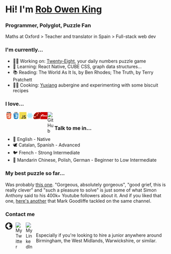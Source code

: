 # Hi! I'm [Rob Owen King](http://www.robowenking.com/)

### Programmer, Polyglot, Puzzle Fan

Maths at Oxford > Teacher and translator in Spain > Full-stack web dev

### I'm currently...

- 👨‍💻 Working on: [Twenty-Eight](http://twenty-eight.robowenking.com/), your daily numbers puzzle game
- 🌱 Learning: React Native, CUBE CSS, graph data structures...
- 📚 Reading: The World As It Is, by Ben Rhodes; The Truth, by Terry Pratchett
- 👨‍🍳 Cooking: [Yuxiang](https://en.wikipedia.org/wiki/Yuxiang) aubergine and experimenting with some biscuit recipes

### I love...

<img align="left" alt="HTML5" width="22px" src="https://raw.githubusercontent.com/github/explore/80688e429a7d4ef2fca1e82350fe8e3517d3494d/topics/html/html.png" />
<img align="left" alt="CSS3" width="22px" src="https://raw.githubusercontent.com/github/explore/80688e429a7d4ef2fca1e82350fe8e3517d3494d/topics/css/css.png" />
<img align="left" alt="JavaScript" width="22px" src="https://raw.githubusercontent.com/github/explore/80688e429a7d4ef2fca1e82350fe8e3517d3494d/topics/javascript/javascript.png" />
<img align="left" alt="React" width="22px" src="https://raw.githubusercontent.com/github/explore/80688e429a7d4ef2fca1e82350fe8e3517d3494d/topics/react/react.png" />
<img align="left" alt="Ruby" width="22px" src="https://raw.githubusercontent.com/github/explore/80688e429a7d4ef2fca1e82350fe8e3517d3494d/topics/ruby/ruby.png" />
<img align="left" alt="Ruby on Rails" width="22px" src="https://raw.githubusercontent.com/github/explore/80688e429a7d4ef2fca1e82350fe8e3517d3494d/topics/rails/rails.png" />
<img align="left" alt="GitHub" width="22px" src="https://cdn.jsdelivr.net/npm/simple-icons@v6/icons/github.svg" />
<br />

### Talk to me in...

- 🦅 English - Native
- 🕊️ Catalan, Spanish - Advanced
- 🐦 French - Strong Intermediate
- 🐤 Mandarin Chinese, Polish, German - Beginner to Low Intermediate

### My best puzzle so far...

Was probably [this one](https://youtu.be/_0YUlMPmD0w?t=135). "Gorgeous, absolutely gorgeous", "good grief, this is really clever" and "such a pleasure to solve" is just some of what Simon Anthony said to his 400k+ Youtube followers about it. And if you liked that one, [here's another](https://youtu.be/wqA1M-fCe3s?t=120) that Mark Goodliffe tackled on the same channel.

### Contact me

[<img align="left" alt="My website" width="22px" src="https://raw.githubusercontent.com/iconic/open-iconic/master/svg/globe.svg" style="padding-right: 10px;" />][website]
[<img align="left" alt="My Twitter" width="22px" src="https://cdn.jsdelivr.net/npm/simple-icons@v3/icons/twitter.svg" style="padding-right: 10px;" />][twitter]
[<img align="left" alt="My LinkedIn" width="22px" src="https://cdn.jsdelivr.net/npm/simple-icons@v3/icons/linkedin.svg" style="padding-right: 10px;" />][linkedin]
<br />

Especially if you're looking to hire a junior anywhere around Birmingham, the West Midlands, Warwickshire, or similar.

[website]: http://www.robowenking.com/
[twitter]: https://twitter.com/RobOwenKing
[linkedin]: https://www.linkedin.com/in/robert-king-49240672/
